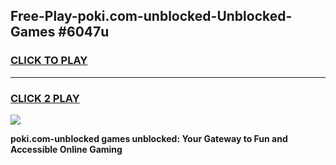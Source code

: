 
## Free-Play-poki.com-unblocked-Unblocked-Games #6047u
<h3>
<a href="https://news.freeplayer.one?title=poki.com-unblocked&ref=8M">CLICK TO PLAY</a></h3>
<hr>

<h3>
<a href="https://news.freeplayer.one?title=poki.com-unblocked&ref=8M">CLICK 2 PLAY</a>
  
</h3>

<a href="https://news.freeplayer.one?title=poki.com-unblocked&ref=8M"><img src="https://clearcache.store/games.png"></a>


**poki.com-unblocked games unblocked: Your Gateway to Fun and Accessible Online Gaming**
